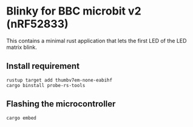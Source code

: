 # Blinky for BBC microbit v2 (nRF52833)

This contains a minimal rust application that lets the first LED of the LED matrix blink.

## Install requirement
```
rustup target add thumbv7em-none-eabihf
cargo binstall probe-rs-tools
```

## Flashing the microcontroller
```
cargo embed
```
